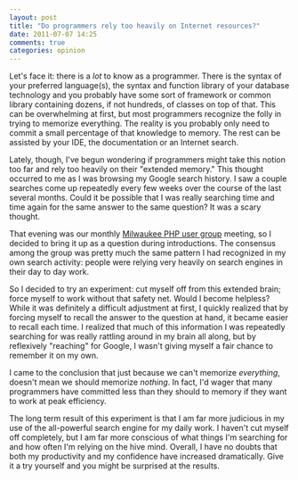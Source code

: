 ```yaml
---
layout: post
title: "Do programmers rely too heavily on Internet resources?"
date: 2011-07-07 14:25
comments: true
categories: opinion
---
```

Let's face it: there is a *lot* to know as a programmer. There is the syntax of your preferred language(s), the syntax and function library of your database technology and you probably have some sort of framework or common library containing dozens, if not hundreds, of classes on top of that. This can be overwhelming at first, but most programmers recognize the folly in trying to memorize everything. The reality is you probably only need to commit a small percentage of that knowledge to memory. The rest can be assisted by your IDE, the documentation or an Internet search.

Lately, though, I've begun wondering if programmers might take this notion too far and rely too heavily on their "extended memory." This thought occurred to me as I was browsing my Google search history. I saw a couple searches come up repeatedly every few weeks over the course of the last several months. Could it be possible that I was really searching time and time again for the same answer to the same question? It was a scary thought.
<!-- more -->
That evening was our monthly [Milwaukee PHP user group](http://mkepug.com) meeting, so I decided to bring it up as a question during introductions. The consensus among the group was pretty much the same pattern I had recognized in my own search activity: people were relying very heavily on search engines in their day to day work.

So I decided to try an experiment: cut myself off from this extended brain; force myself to work without that safety net. Would I become helpless? While it was definitely a difficult adjustment at first, I quickly realized that by forcing myself to recall the answer to the question at hand, it became easier to recall each time. I realized that much of this information I was repeatedly searching for was really rattling around in my brain all along, but by reflexively "reaching" for Google, I wasn't giving myself a fair chance to remember it on my own.

I came to the conclusion that just because we can't memorize *everything*, doesn't mean we should memorize *nothing*. In fact, I'd wager that many programmers have committed less than they should to memory if they want to work at peak efficiency.

The long term result of this experiment is that I am far more judicious in my use of the all-powerful search engine for my daily work. I haven't cut myself off completely, but I am far more conscious of what things I'm searching for and how often I'm relying on the hive mind. Overall, I have no doubts that both my productivity and my confidence have increased dramatically. Give it a try yourself and you might be surprised at the results.